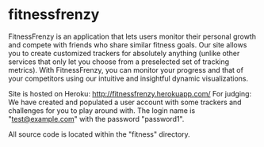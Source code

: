 fitnessfrenzy
=============

FitnessFrenzy is an application that lets users monitor their personal growth and compete with friends who share similar fitness goals. Our site allows you to create customized trackers for absolutely anything (unlike other services that only let you choose from a preselected set of tracking metrics). With FitnessFrenzy, you can monitor your progress and that of your competitors using our intuitive and insightful dynamic visualizations.

Site is hosted on Heroku: http://fitnessfrenzy.herokuapp.com/
For judging: We have created and populated a user account with some trackers and challenges for you to play around with. The login name is "test@example.com" with the password "password1".

All source code is located within the "fitness" directory.